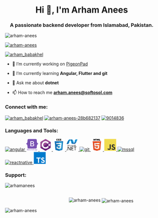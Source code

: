 <h1 align="center">Hi 👋, I'm Arham Anees</h1>
<h3 align="center">A passionate backend developer from Islamabad, Pakistan.</h3>

<p align="left"> <img src="https://komarev.com/ghpvc/?username=arham-anees&label=Profile%20views&color=0e75b6&style=flat" alt="arham-anees" /> </p>

<p align="left"> <a href="https://github.com/ryo-ma/github-profile-trophy"><img src="https://github-profile-trophy.vercel.app/?username=arham-anees" alt="arham-anees" /></a> </p>

<p align="left"> <a href="https://twitter.com/arham_babakhel" target="blank"><img src="https://img.shields.io/twitter/follow/arham_babakhel?logo=twitter&style=for-the-badge" alt="arham_babakhel" /></a> </p>

- 🔭 I’m currently working on [PigeonPad](http://pigeonpad.softosol.com)

- 🌱 I’m currently learning **Angular, Flutter and git**

- 💬 Ask me about **dotnet**

- 📫 How to reach me **arham.anees@softosol.com**

<h3 align="left">Connect with me:</h3>
<p align="left">
<a href="https://twitter.com/arham_babakhel" target="blank"><img align="center" src="https://raw.githubusercontent.com/rahuldkjain/github-profile-readme-generator/master/src/images/icons/Social/twitter.svg" alt="arham_babakhel" height="30" width="40" /></a>
<a href="https://linkedin.com/in/arham-anees-28b682137" target="blank"><img align="center" src="https://raw.githubusercontent.com/rahuldkjain/github-profile-readme-generator/master/src/images/icons/Social/linked-in-alt.svg" alt="arham-anees-28b682137" height="30" width="40" /></a>
<a href="https://stackoverflow.com/users/9014836" target="blank"><img align="center" src="https://raw.githubusercontent.com/rahuldkjain/github-profile-readme-generator/master/src/images/icons/Social/stack-overflow.svg" alt="9014836" height="30" width="40" /></a>
</p>

<h3 align="left">Languages and Tools:</h3>
<p align="left"> <a href="https://angular.io" target="_blank" rel="noreferrer"> <img src="https://angular.io/assets/images/logos/angular/angular.svg" alt="angular" width="40" height="40"/> </a> <a href="https://getbootstrap.com" target="_blank" rel="noreferrer"> <img src="https://raw.githubusercontent.com/devicons/devicon/master/icons/bootstrap/bootstrap-plain-wordmark.svg" alt="bootstrap" width="40" height="40"/> </a> <a href="https://www.w3schools.com/cs/" target="_blank" rel="noreferrer"> <img src="https://raw.githubusercontent.com/devicons/devicon/master/icons/csharp/csharp-original.svg" alt="csharp" width="40" height="40"/> </a> <a href="https://www.w3schools.com/css/" target="_blank" rel="noreferrer"> <img src="https://raw.githubusercontent.com/devicons/devicon/master/icons/css3/css3-original-wordmark.svg" alt="css3" width="40" height="40"/> </a> <a href="https://dotnet.microsoft.com/" target="_blank" rel="noreferrer"> <img src="https://raw.githubusercontent.com/devicons/devicon/master/icons/dot-net/dot-net-original-wordmark.svg" alt="dotnet" width="40" height="40"/> </a> <a href="https://git-scm.com/" target="_blank" rel="noreferrer"> <img src="https://www.vectorlogo.zone/logos/git-scm/git-scm-icon.svg" alt="git" width="40" height="40"/> </a> <a href="https://www.w3.org/html/" target="_blank" rel="noreferrer"> <img src="https://raw.githubusercontent.com/devicons/devicon/master/icons/html5/html5-original-wordmark.svg" alt="html5" width="40" height="40"/> </a> <a href="https://developer.mozilla.org/en-US/docs/Web/JavaScript" target="_blank" rel="noreferrer"> <img src="https://raw.githubusercontent.com/devicons/devicon/master/icons/javascript/javascript-original.svg" alt="javascript" width="40" height="40"/> </a> <a href="https://www.microsoft.com/en-us/sql-server" target="_blank" rel="noreferrer"> <img src="https://www.svgrepo.com/show/303229/microsoft-sql-server-logo.svg" alt="mssql" width="40" height="40"/> </a> <a href="https://reactnative.dev/" target="_blank" rel="noreferrer"> <img src="https://reactnative.dev/img/header_logo.svg" alt="reactnative" width="40" height="40"/> </a> <a href="https://www.typescriptlang.org/" target="_blank" rel="noreferrer"> <img src="https://raw.githubusercontent.com/devicons/devicon/master/icons/typescript/typescript-original.svg" alt="typescript" width="40" height="40"/> </a> </p>

<h3 align="left">Support:</h3>
<p><a href="https://www.buymeacoffee.com/arhamanees"> <img align="left" src="https://cdn.buymeacoffee.com/buttons/v2/default-yellow.png" height="50" width="210" alt="arhamanees" /></a></p><br><br>

<p><img align="left" src="https://github-readme-stats.vercel.app/api/top-langs?username=arham-anees&show_icons=true&locale=en&layout=compact" alt="arham-anees" /></p>

<p>&nbsp;<img align="center" src="https://github-readme-stats.vercel.app/api?username=arham-anees&show_icons=true&locale=en" alt="arham-anees" /></p>

<p><img align="center" src="https://github-readme-streak-stats.herokuapp.com/?user=arham-anees&" alt="arham-anees" /></p>
